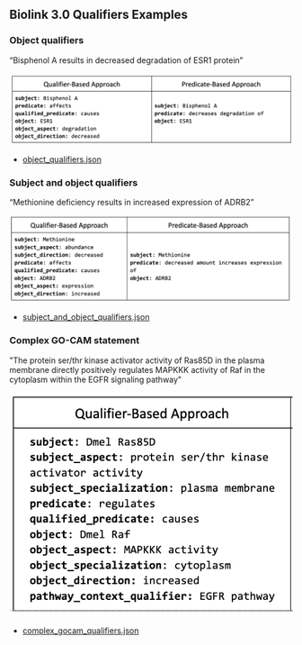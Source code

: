 ## Biolink 3.0 Qualifiers Examples

### Object qualifiers
“Bisphenol A results in decreased degradation of ESR1 protein”

![bisphenol](../images/bisphenolA.png)

* [object_qualifiers.json](object_qualifiers.json)

### Subject and object qualifiers
“Methionine deficiency results in increased expression of ADRB2”

![methionine](../images/methionine.png)

* [subject_and_object_qualifiers.json](subject_and_object_qualifiers.json)

### Complex GO-CAM statement
"The protein ser/thr kinase activator activity of Ras85D in the plasma membrane directly positively regulates MAPKKK 
activity of Raf in the cytoplasm within the EGFR signaling pathway"

![gocam](../images/gocam.png)

* [complex_gocam_qualifiers.json](complex_gocam_qualifiers.json)
